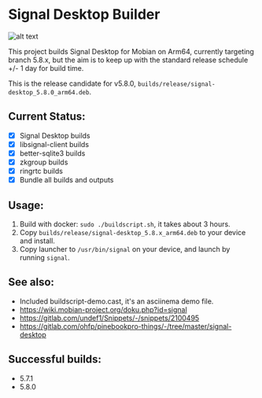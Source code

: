 # Signal Desktop Builder
![alt text](https://signal.org/assets/header/logo-f7ef605fe417d5520d38d546b3b774b4261c75220b9904da4d8b2ffc19a761ff.png)

This project builds Signal Desktop for Mobian on Arm64, currently targeting branch 5.8.x,
but the aim is to keep up with the standard release schedule +/- 1 day for build time.

This is the release candidate for v5.8.0, `builds/release/signal-desktop_5.8.0_arm64.deb`.

## Current Status:
* [x] Signal Desktop builds
* [x] libsignal-client builds
* [x] better-sqlite3 builds
* [x] zkgroup builds
* [x] ringrtc builds
* [x] Bundle all builds and outputs

## Usage:
1. Build with docker: `sudo ./buildscript.sh`, it takes about 3 hours.
2. Copy `builds/release/signal-desktop_5.8.x_arm64.deb` to your device and install.
3. Copy launcher to `/usr/bin/signal` on your device, and launch by running `signal`.

## See also:
* Included buildscript-demo.cast, it's an asciinema demo file.
* https://wiki.mobian-project.org/doku.php?id=signal
* https://gitlab.com/undef1/Snippets/-/snippets/2100495
* https://gitlab.com/ohfp/pinebookpro-things/-/tree/master/signal-desktop

## Successful builds:
* 5.7.1
* 5.8.0
